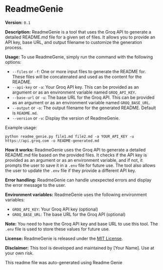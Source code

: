 
**ReadmeGenie**
================

**Version:** `0.1`

**Description:**
ReadmeGenie is a tool that uses the Groq API to generate a detailed README.md file for a given set of files. It allows you to provide an API key, base URL, and output filename to customize the generation process.

**Usage:**
To use ReadmeGenie, simply run the command with the following options:

* `--files` or `-f`: One or more input files to generate the README for. These files will be concatenated and used as the content for the README.
* `--api-key` or `-a`: Your Groq API key. This can be provided as an argument or as an environment variable named `GROQ_API_KEY`.
* `--base-url` or `-u`: The base URL for the Groq API. This can be provided as an argument or as an environment variable named `GROQ_BASE_URL`.
* `--output` or `-o`: The output filename for the generated README. Default is `README.md`.
* `--version` or `-v`: Display the version of ReadmeGenie.

Example usage:

```
python readme_genie.py file1.md file2.md -a YOUR_API_KEY -u https://api.groq.com -o README-generated.md
```

**How it works:**
ReadmeGenie uses the Groq API to generate a detailed README.md file based on the provided files. It checks if the API key is provided as an argument or as an environment variable, and if not, it prompts the user to save it in a `.env` file for future use. The tool also allows the user to update the `.env` file if they provide a different API key.

**Error handling:**
ReadmeGenie can handle unexpected errors and display the error message to the user.

**Environment variables:**
ReadmeGenie uses the following environment variables:

* `GROQ_API_KEY`: Your Groq API key (optional)
* `GROQ_BASE_URL`: The base URL for the Groq API (optional)

**Note:** You need to have the Groq API key and base URL to use this tool. The `.env` file is used to store these values for future use.

**License:**
ReadmeGenie is released under the [MIT License](https://opensource.org/licenses/MIT).

**Disclaimer:**
This tool is developed and maintained by [Your Name]. Use at your own risk.

This readme file was auto-generated using Readme Genie